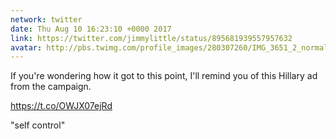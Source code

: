 ```yaml
---
network: twitter
date: Thu Aug 10 16:23:10 +0000 2017
link: https://twitter.com/jimmylittle/status/895681939557957632
avatar: http://pbs.twimg.com/profile_images/280307260/IMG_3651_2_normal.jpg
---
```


If you're wondering how it got to this point, I'll remind you of this Hillary ad from the campaign.

https://t.co/OWJX07ejRd

"self control"
